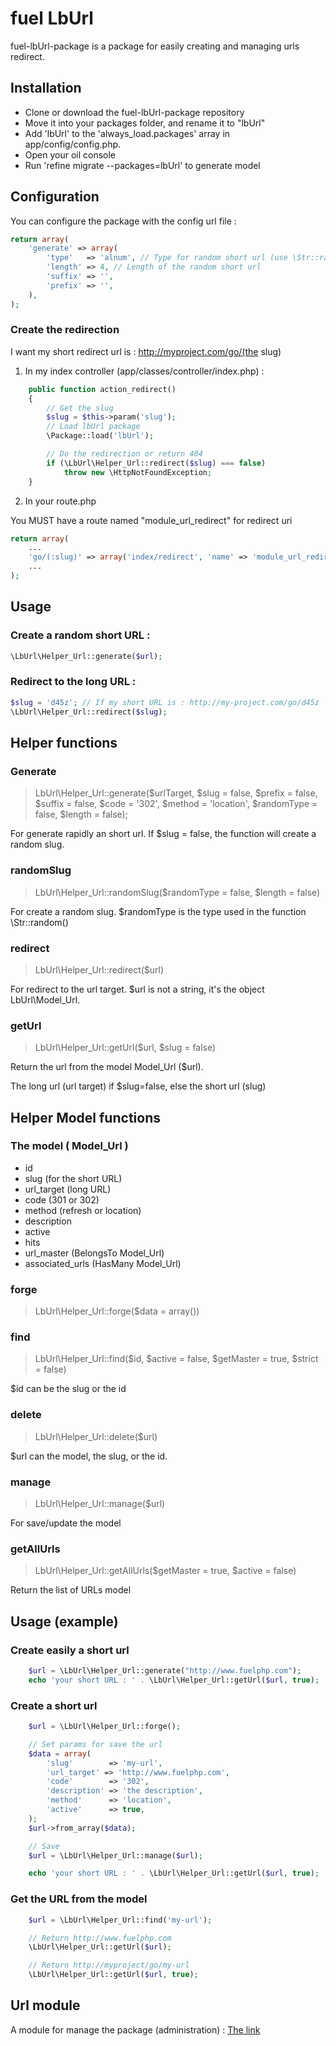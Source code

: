 # fuel LbUrl

fuel-lbUrl-package is a package for easily creating and managing urls redirect.

## Installation

* Clone or download the fuel-lbUrl-package repository
* Move it into your packages folder, and rename it to "lbUrl"
* Add 'lbUrl' to the 'always_load.packages' array in app/config/config.php.
* Open your oil console
* Run 'refine migrate --packages=lbUrl' to generate model

## Configuration

You can configure the package with the config url file :

```php
return array(
	'generate' => array(
		'type'   => 'alnum', // Type for random short url (use \Str::random())
		'length' => 4, // Length of the random short url
		'suffix' => '',
		'prefix' => '',
	),
);
```

### Create the redirection

I want my short redirect url is : http://myproject.com/go/(the slug)

1. In my index controller (app/classes/controller/index.php) :

```php
	public function action_redirect()
	{
		// Get the slug
		$slug = $this->param('slug');
		// Load lbUrl package
		\Package::load('lbUrl');

		// Do the redirection or return 404
		if (\LbUrl\Helper_Url::redirect($slug) === false)
			throw new \HttpNotFoundException;
	}
```

2. In your route.php

You MUST have a route named "module_url_redirect" for redirect uri

```php
return array(
	...
	'go/(:slug)' => array('index/redirect', 'name' => 'module_url_redirect'),   
	...
);
```

## Usage

### Create a random short URL :

```php
\LbUrl\Helper_Url::generate($url);
```

### Redirect to the long URL :

```php
$slug = 'd45z'; // If my short URL is : http://my-project.com/go/d45z
\LbUrl\Helper_Url::redirect($slug);
```

## Helper functions

### Generate

> LbUrl\Helper_Url::generate($urlTarget, $slug = false, $prefix = false, $suffix = false, $code = '302', $method = 'location', $randomType = false, $length = false);

For generate rapidly an short url. If $slug = false, the function will create a random slug.

### randomSlug

> LbUrl\Helper_Url::randomSlug($randomType = false, $length = false)

For create a random slug. $randomType is the type used in the function \Str::random()

### redirect

> LbUrl\Helper_Url::redirect($url)

For redirect to the url target. $url is not a string, it's the object LbUrl\Model_Url.

### getUrl

> LbUrl\Helper_Url::getUrl($url, $slug = false)

Return the url from the model Model_Url ($url).

The long url (url target) if $slug=false, else the short url (slug)

## Helper Model functions

### The model ( Model_Url )

* id
* slug (for the short URL)
* url_target (long URL)
* code (301 or 302)
* method (refresh or location)
* description
* active
* hits
* url_master (BelongsTo Model_Url)
* associated_urls (HasMany Model_Url)

### forge

> LbUrl\Helper_Url::forge($data = array())

### find

> LbUrl\Helper_Url::find($id, $active = false, $getMaster = true, $strict = false)

$id can be the slug or the id

### delete

> LbUrl\Helper_Url::delete($url)

$url can the model, the slug, or the id.

### manage

> LbUrl\Helper_Url::manage($url)

For save/update the model

### getAllUrls

> LbUrl\Helper_Url::getAllUrls($getMaster = true, $active = false)

Return the list of URLs model

## Usage (example)

### Create easily a short url

```php
	$url = \LbUrl\Helper_Url::generate("http://www.fuelphp.com");
    echo 'your short URL : ' . \LbUrl\Helper_Url::getUrl($url, true);
```

### Create a short url

```php
	$url = \LbUrl\Helper_Url::forge();

    // Set params for save the url
    $data = array(
        'slug'        => 'my-url',
        'url_target' => 'http://www.fuelphp.com',
        'code'        => '302',
        'description' => 'the description',
        'method'      => 'location',
        'active'      => true,
    );
    $url->from_array($data);

    // Save
    $url = \LbUrl\Helper_Url::manage($url);

    echo 'your short URL : ' . \LbUrl\Helper_Url::getUrl($url, true);
```

### Get the URL from the model

```php
	$url = \LbUrl\Helper_Url::find('my-url');

	// Return http://www.fuelphp.com
	\LbUrl\Helper_Url::getUrl($url);

	// Return http://myproject/go/my-url
	\LbUrl\Helper_Url::getUrl($url, true);
```


## Url module

A module for manage the package (administration) : [The link](https://github.com/jhuriez/fuel-module-url)